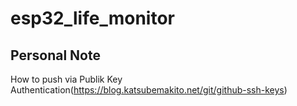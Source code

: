 # esp32_life_monitor


## Personal Note
How to push via Publik Key Authentication(https://blog.katsubemakito.net/git/github-ssh-keys)
